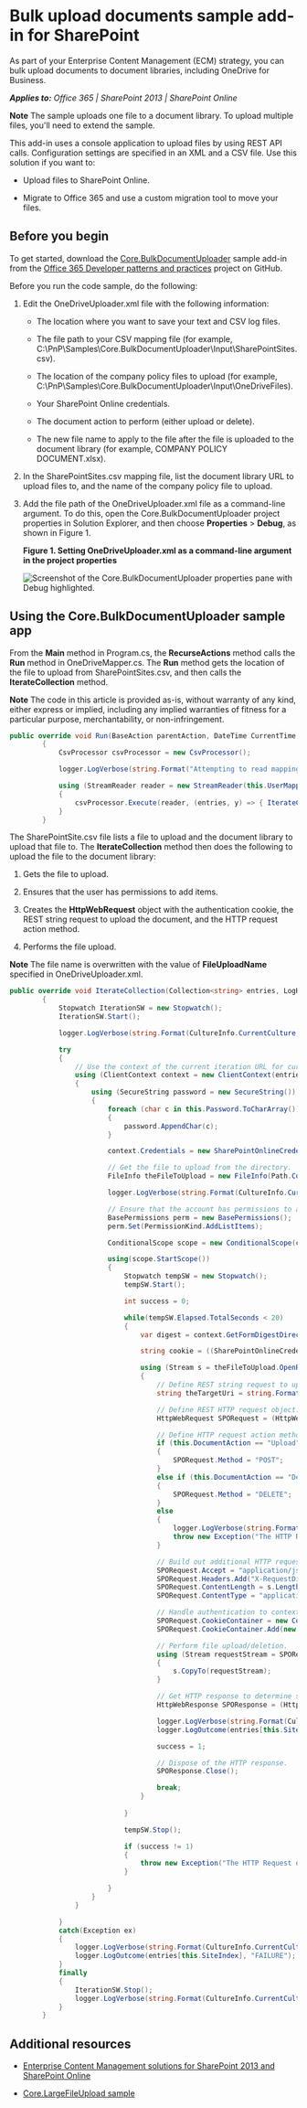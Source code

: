 # Bulk upload documents sample add-in for SharePoint

As part of your Enterprise Content Management (ECM) strategy, you can bulk upload documents to document libraries, including OneDrive for Business.
    
_**Applies to:** Office 365 | SharePoint 2013 | SharePoint Online_

**Note**  The sample uploads one file to a document library. To upload multiple files, you'll need to extend the sample.

This add-in uses a console application to upload files by using REST API calls. Configuration settings are specified in an XML and a CSV file. Use this solution if you want to:

- Upload files to SharePoint Online.
    
- Migrate to Office 365 and use a custom migration tool to move your files.

## Before you begin
<a name="sectionSection0"> </a>

To get started, download the  [Core.BulkDocumentUploader](https://github.com/OfficeDev/PnP/tree/master/Samples/Core.BulkDocumentUploader) sample add-in from the [Office 365 Developer patterns and practices](https://github.com/OfficeDev/PnP/tree/dev) project on GitHub.

Before you run the code sample, do the following:


1. Edit the OneDriveUploader.xml file with the following information:
    
	- The location where you want to save your text and CSV log files.
    
	- The file path to your CSV mapping file (for example, C:\PnP\Samples\Core.BulkDocumentUploader\Input\SharePointSites.csv).
    
	- The location of the company policy files to upload (for example, C:\PnP\Samples\Core.BulkDocumentUploader\Input\OneDriveFiles).
    
	- Your SharePoint Online credentials.
    
	- The document action to perform (either upload or delete).
    
	- The new file name to apply to the file after the file is uploaded to the document library (for example, COMPANY POLICY DOCUMENT.xlsx).
    
2. In the SharePointSites.csv mapping file, list the document library URL to upload files to, and the name of the company policy file to upload. 
    
3. Add the file path of the OneDriveUploader.xml file as a command-line argument. To do this, open the Core.BulkDocumentUploader project properties in Solution Explorer, and then choose  **Properties** > **Debug**, as shown in Figure 1.
    
    **Figure 1. Setting OneDriveUploader.xml as a command-line argument in the project properties**

    ![Screenshot of the Core.BulkDocumentUploader properties pane with Debug highlighted.](media/f1d950b4-82be-4800-9ccc-07fa2c739fad.png)


## Using the Core.BulkDocumentUploader sample app
<a name="sectionSection1"> </a>

From the  **Main** method in Program.cs, the **RecurseActions** method calls the **Run** method in OneDriveMapper.cs. The **Run** method gets the location of the file to upload from SharePointSites.csv, and then calls the **IterateCollection** method.

**Note**  The code in this article is provided as-is, without warranty of any kind, either express or implied, including any implied warranties of fitness for a particular purpose, merchantability, or non-infringement.

```C#
public override void Run(BaseAction parentAction, DateTime CurrentTime, LogHelper logger)
        {
            CsvProcessor csvProcessor = new CsvProcessor();

            logger.LogVerbose(string.Format("Attempting to read mapping CSV file '{0}'", this.UserMappingCSVFile));

            using (StreamReader reader = new StreamReader(this.UserMappingCSVFile))
            {
                csvProcessor.Execute(reader, (entries, y) => { IterateCollection(entries, logger); }, logger);
            }
        }

```

The SharePointSite.csv file lists a file to upload and the document library to upload that file to. The  **IterateCollection** method then does the following to upload the file to the document library:

1. Gets the file to upload. 
    
2. Ensures that the user has permissions to add items.
    
3. Creates the  **HttpWebRequest** object with the authentication cookie, the REST string request to upload the document, and the HTTP request action method.
    
4. Performs the file upload.

**Note**  The file name is overwritten with the value of  **FileUploadName** specified in OneDriveUploader.xml.

```C#
public override void IterateCollection(Collection<string> entries, LogHelper logger)
        {
            Stopwatch IterationSW = new Stopwatch();
            IterationSW.Start();

            logger.LogVerbose(string.Format(CultureInfo.CurrentCulture, "Establishing context object to: '{0}'", entries[this.SiteIndex]));

            try
            {
                // Use the context of the current iteration URL for current user item.
                using (ClientContext context = new ClientContext(entries[this.SiteIndex]))
                {
                    using (SecureString password = new SecureString())
                    {
                        foreach (char c in this.Password.ToCharArray())
                        {
                            password.AppendChar(c);
                        }

                        context.Credentials = new SharePointOnlineCredentials(this.UserName, password);

                        // Get the file to upload from the directory.
                        FileInfo theFileToUpload = new FileInfo(Path.Combine(this.DirectoryLocation + "\\", entries[this.FileIndex] + ".xlsx"));

                        logger.LogVerbose(string.Format(CultureInfo.CurrentCulture, "Attempting to {0} file {1}", this.DocumentAction, theFileToUpload));

                        // Ensure that the account has permissions to access.
                        BasePermissions perm = new BasePermissions();
                        perm.Set(PermissionKind.AddListItems);

                        ConditionalScope scope = new ConditionalScope(context, () => context.Web.DoesUserHavePermissions(perm).Value);

                        using(scope.StartScope())
                        {
                            Stopwatch tempSW = new Stopwatch();
                            tempSW.Start();

                            int success = 0;

                            while(tempSW.Elapsed.TotalSeconds < 20)
                            {
                                var digest = context.GetFormDigestDirect();

                                string cookie = ((SharePointOnlineCredentials)context.Credentials).GetAuthenticationCookie(new Uri(entries[this.SiteIndex])).TrimStart("SPOIDCRL=".ToCharArray());

                                using (Stream s = theFileToUpload.OpenRead())
                                {
                                    // Define REST string request to upload document to context. This string specifies the Documents folder, but you can specify another document library.
                                    string theTargetUri = string.Format(CultureInfo.CurrentCulture, "{0}/_api/web/lists/getByTitle('Documents')/RootFolder/Files/add(url='{1}',overwrite='true')?", entries[this.SiteIndex], this.FileUploadName);

                                    // Define REST HTTP request object.
                                    HttpWebRequest SPORequest = (HttpWebRequest)HttpWebRequest.Create(theTargetUri);

                                    // Define HTTP request action method.
                                    if (this.DocumentAction == "Upload")
                                    {
                                        SPORequest.Method = "POST";
                                    }
                                    else if (this.DocumentAction == "Delete")
                                    {
                                        SPORequest.Method = "DELETE";
                                    }
                                    else
                                    {
                                        logger.LogVerbose(string.Format(CultureInfo.CurrentCulture, "There was a problem with the HTTP request in DocumentAction attribute of XML file"));
                                        throw new Exception("The HTTP Request operation is not supported, please check the value of DocumentAction in the XML file");
                                    }

                                    // Build out additional HTTP request details.
                                    SPORequest.Accept = "application/json;odata=verbose";
                                    SPORequest.Headers.Add("X-RequestDigest", digest.DigestValue);
                                    SPORequest.ContentLength = s.Length;
                                    SPORequest.ContentType = "application/octet-stream";

                                    // Handle authentication to context through cookie.
                                    SPORequest.CookieContainer = new CookieContainer();
                                    SPORequest.CookieContainer.Add(new Cookie("SPOIDCRL", cookie, string.Empty, new Uri(entries[this.SiteIndex]).Authority));

                                    // Perform file upload/deletion.
                                    using (Stream requestStream = SPORequest.GetRequestStream())
                                    {
                                        s.CopyTo(requestStream);
                                    }

                                    // Get HTTP response to determine success of operation.
                                    HttpWebResponse SPOResponse = (HttpWebResponse)SPORequest.GetResponse();

                                    logger.LogVerbose(string.Format(CultureInfo.CurrentCulture, "Successfully '{0}' file {1}", this.DocumentAction, theFileToUpload));
                                    logger.LogOutcome(entries[this.SiteIndex], "SUCCCESS");

                                    success = 1;

                                    // Dispose of the HTTP response.
                                    SPOResponse.Close();

                                    break;
                                }
                                                       
                            }

                            tempSW.Stop();

                            if (success != 1)
                            {
                                throw new Exception("The HTTP Request operation exceeded the timeout of 20 seconds");
                            }

                        }
                    }
                }

            }
            catch(Exception ex)
            {
                logger.LogVerbose(string.Format(CultureInfo.CurrentCulture, "There was an issue performing '{0}' on to the URL '{1}' with exception: {2}", this.DocumentAction, entries[this.SiteIndex], ex.Message));
                logger.LogOutcome(entries[this.SiteIndex], "FAILURE");
            }
            finally
            {
                IterationSW.Stop();
                logger.LogVerbose(string.Format(CultureInfo.CurrentCulture, "Completed processing URL:'{0}' in {1} seconds", entries[this.SiteIndex], IterationSW.ElapsedMilliseconds/1000));
            }
        }

```

## Additional resources
<a name="bk_addresources"> </a>

-  [Enterprise Content Management solutions for SharePoint 2013 and SharePoint Online](..\api\Enterprise-Content-Management-solutions-for-SharePoint-2013-and-SharePoint-Online.md)
    
-  [Core.LargeFileUpload sample](https://github.com/OfficeDev/PnP/tree/master/Samples/Core.LargeFileUpload)
    
